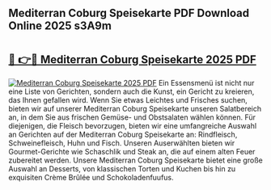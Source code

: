 ## Mediterran Coburg Speisekarte PDF Download Online 2025 s3A9m

# <h2><a href="http://gc9mtvi.nevu.top/?p=Mediterran+Coburg+Speisekarte">🔗 👉🔴 Mediterran Coburg Speisekarte 2025 PDF</a></h2>

[![Mediterran Coburg Speisekarte 2025 PDF](https://i.imgur.com/dBaPXMq.png)](http://gc9mtvi.nevu.top/?p=Mediterran+Coburg+Speisekarte)
Ein Essensmenü ist nicht nur eine Liste von Gerichten, sondern auch die Kunst, ein Gericht zu kreieren, das Ihnen gefallen wird. Wenn Sie etwas Leichtes und Frisches suchen, bieten wir auf unserer Mediterran Coburg Speisekarte unseren Salatbereich an, in dem Sie aus frischen Gemüse- und Obstsalaten wählen können. Für diejenigen, die Fleisch bevorzugen, bieten wir eine umfangreiche Auswahl an Gerichten auf der Mediterran Coburg Speisekarte an: Rindfleisch, Schweinefleisch, Huhn und Fisch. Unseren Auserwählten bieten wir Gourmet-Gerichte wie Schaschlik und Steak an, die auf einem alten Feuer zubereitet werden. Unsere Mediterran Coburg Speisekarte bietet eine große Auswahl an Desserts, von klassischen Torten und Kuchen bis hin zu exquisiten Crème Brûlée und Schokoladenfuufus.
